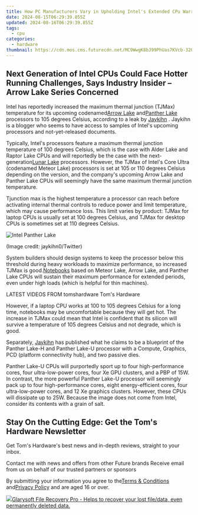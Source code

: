 ```yaml
---
title: How PC Manufacturers Vary in Upholding Intel's Extended CPu Warranty Amidst Processor Failures – Industry Analysis Reveals Gaps
date: 2024-08-15T06:29:39.855Z
updated: 2024-08-16T06:29:39.855Z
tags:
  - cpu
categories:
  - hardware
thumbnail: https://cdn.mos.cms.futurecdn.net/MC9WwgK8bJ99PhUas7KVcb-320-80.png
---
```


## Next Generation of Intel CPUs Could Face Hotter Running Challenges, Says Industry Insider – Arrow Lake Series Concerned

Intel has reportedly increased the maximum thermal junction (TJMax) temperature for its upcoming codenamed[Arrow Lake](https://www.tomshardware.com/pc-components/cpus/intels-next-gen-desktop-cpus-have-leaked-arrow-lake-core-ultra-200-series-share-similar-core-counts-with-raptor-lake-refresh) and[Panther Lake](https://www.tomshardware.com/pc-components/cpus/intel-makes-a-big-ai-push-with-future-cpus-panther-lake-in-2025-will-double-the-ai-performance-over-arrow-lake-and-lunar-lake) processors to 105 degrees Celsius, according to a leak by [Jaykihn](https://x.com/jaykihn0/status/1812913340865474946) . Jaykihn is a blogger who seems to have access to samples of Intel's upcoming processors and not-yet-released documents.

 Typically, Intel's processors feature a maximum thermal junction temperature of 100 degrees Celsius, which is the case with Alder Lake and Raptor Lake CPUs and will reportedly be the case with the next-generation[Lunar Lake](https://www.tomshardware.com/pc-components/cpus/intel-unwraps-lunar-lake-architecture-up-to-68-ipc-gain-for-e-cores-16-ipc-gain-for-p-cores) processors. However, the TJMax of Intel's Core Ultra (codenamed Meteor Lake) processors is set at 105 or 110 degrees Celsius depending on the version, and the company's upcoming Arrow Lake and Panther Lake CPUs will seemingly have the same maximum thermal junction temperature.

 Tjunction max is the highest temperature a processor can reach before activating internal thermal controls to reduce power and limit temperature, which may cause performance loss. This limit varies by product: TJMax for laptop CPUs is usually set at 100 degrees Celsius, and TJMax for desktop CPUs is sometimes set at 110 degrees Celsius.

![Intel Panther Lake](https://cdn.mos.cms.futurecdn.net/BVbkSY2rYn2A9QhgANpAsd-320-80.jpg)

 (Image credit: jaykihn0/Twitter)

 System builders should design systems to keep the processor below this threshold during heavy workloads to maximize performance, so increased TJMax is good.[Notebooks](https://www.tomshardware.com/tag/notebooks) based on Meteor Lake, Arrow Lake, and Panther Lake CPUs will sustain their maximum performance for extended periods, even under high loads (which is helpful for thin machines).

 LATEST VIDEOS FROM tomshardware Tom's Hardware

 However, if a laptop CPU works at 100 to 105 degrees Celsius for a long time, notebooks may be uncomfortable because they will get hot. The increase in TJMax could mean that Intel is confident that its silicon will survive a temperature of 105 degrees Celsius and not degrade, which is good.

 Separately, [Jaykihn](https://x.com/jaykihn0/status/1812898063502938260) has published what he claims to be a blueprint of the Panther Lake-H and Panther Lake-U processor with a Compute, Graphics, PCD (platform connectivity hub), and two passive dies.

 Panther Lake-U CPUs will purportedly sport up to four high-performance cores, four ultra-low-power cores, four Xe GPU clusters, and a PBP of 15W. In contrast, the more powerful Panther Lake-U processor will seemingly pack up to four high-performance cores, eight energy-efficient cores, four ultra-low-power cores, and 12 Xe graphics clusters. However, these CPUs will dissipate up to 25W. Because the image does not come from Intel, consider its contents with a grain of salt.

## Stay On the Cutting Edge: Get the Tom's Hardware Newsletter

 Get Tom's Hardware's best news and in-depth reviews, straight to your inbox.

 Contact me with news and offers from other Future brands  Receive email from us on behalf of our trusted partners or sponsors

 By submitting your information you agree to the[Terms & Conditions](https://futureplc.com/terms-conditions/) and[Privacy Policy](https://futureplc.com/privacy-policy/) and are aged 16 or over.


<ins class="adsbygoogle"
     style="display:block"
     data-ad-format="autorelaxed"
     data-ad-client="ca-pub-7571918770474297"
     data-ad-slot="1223367746"></ins>



<ins class="adsbygoogle"
     style="display:block"
     data-ad-client="ca-pub-7571918770474297"
     data-ad-slot="8358498916"
     data-ad-format="auto"
     data-full-width-responsive="true"></ins>



<!-- affiliate ads begin -->
<a href="https://order.glarysoft.com/order/checkout.php?PRODS=35408920&QTY=1&AFFILIATE=108875&CART=1"><img src="https://secure.avangate.com/images/merchant/6734fa703f6633ab896eecbdfad8953a/products/FR-200-1.png" border="0">Glarysoft File Recovery Pro - Helps to recover your lost file/data, even permanently deleted data. </a>
<!-- affiliate ads end -->